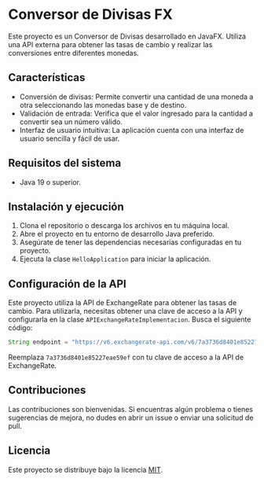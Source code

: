 # Conversor de Divisas FX

Este proyecto es un Conversor de Divisas desarrollado en JavaFX. Utiliza una API externa para obtener las tasas de cambio y realizar las conversiones entre diferentes monedas.

## Características

- Conversión de divisas: Permite convertir una cantidad de una moneda a otra seleccionando las monedas base y de destino.
- Validación de entrada: Verifica que el valor ingresado para la cantidad a convertir sea un número válido.
- Interfaz de usuario intuitiva: La aplicación cuenta con una interfaz de usuario sencilla y fácil de usar.

## Requisitos del sistema

- Java 19 o superior.

## Instalación y ejecución

1. Clona el repositorio o descarga los archivos en tu máquina local.
2. Abre el proyecto en tu entorno de desarrollo Java preferido.
3. Asegúrate de tener las dependencias necesarias configuradas en tu proyecto.
4. Ejecuta la clase `HelloApplication` para iniciar la aplicación.

## Configuración de la API

Este proyecto utiliza la API de ExchangeRate para obtener las tasas de cambio. Para utilizarla, necesitas obtener una clave de acceso a la API y configurarla en la clase `APIExchangeRateImplementacion`. Busca el siguiente código:

```java
String endpoint = "https://v6.exchangerate-api.com/v6/7a3736d8401e85227eae59ef/pair/" + base + "/" + destino + "/" + importe;
```

Reemplaza `7a3736d8401e85227eae59ef` con tu clave de acceso a la API de ExchangeRate.

## Contribuciones

Las contribuciones son bienvenidas. Si encuentras algún problema o tienes sugerencias de mejora, no dudes en abrir un issue o enviar una solicitud de pull.

## Licencia

Este proyecto se distribuye bajo la licencia [MIT](https://opensource.org/licenses/MIT).
